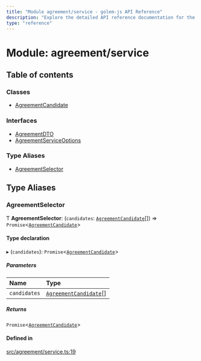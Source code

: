 ```yaml
---
title: "Module agreement/service - golem-js API Reference"
description: "Explore the detailed API reference documentation for the Module agreement/service within the golem-js SDK for the Golem Network."
type: "reference"
---
```

# Module: agreement/service

## Table of contents

### Classes

- [AgreementCandidate](../classes/agreement_service.AgreementCandidate)

### Interfaces

- [AgreementDTO](../interfaces/agreement_service.AgreementDTO)
- [AgreementServiceOptions](../interfaces/agreement_service.AgreementServiceOptions)

### Type Aliases

- [AgreementSelector](agreement_service#agreementselector)

## Type Aliases

### AgreementSelector

Ƭ **AgreementSelector**: (`candidates`: [`AgreementCandidate`](../classes/agreement_service.AgreementCandidate)[]) => `Promise`<[`AgreementCandidate`](../classes/agreement_service.AgreementCandidate)\>

#### Type declaration

▸ (`candidates`): `Promise`<[`AgreementCandidate`](../classes/agreement_service.AgreementCandidate)\>

##### Parameters

| Name | Type |
| :------ | :------ |
| `candidates` | [`AgreementCandidate`](../classes/agreement_service.AgreementCandidate)[] |

##### Returns

`Promise`<[`AgreementCandidate`](../classes/agreement_service.AgreementCandidate)\>

#### Defined in

[src/agreement/service.ts:19](https://github.com/golemfactory/golem-js/blob/19d9abe/src/agreement/service.ts#L19)

